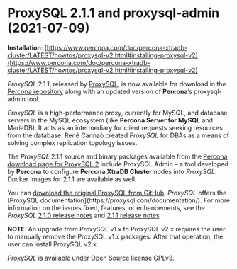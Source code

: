 # ProxySQL 2.1.1 and proxysql-admin (2021-07-09)

**Installation**: [https://www.percona.com/doc/percona-xtradb-cluster/LATEST/howtos/proxysql-v2.html#installing-proxysql-v2](https://www.percona.com/doc/percona-xtradb-cluster/LATEST/howtos/proxysql-v2.html#installing-proxysql-v2)


*ProxySQL* 2.1.1, released by [ProxySQL](https://www.proxysql.com/), is now available for download in the [Percona repository](https://www.percona.com/software/percona-software-repositories-for-mysql) along with an updated version of **Percona**’s proxysql-admin tool.

*ProxySQL* is a high-performance proxy, currently for MySQL, and database servers in the MySQL ecosystem (like **Percona Server for MySQL** and MariaDB). It acts as an intermediary for client requests seeking resources from the database. René Cannaò created *ProxySQL* for DBAs as a means of solving complex replication topology issues.

The *ProxySQL* 2.1.1 source and binary packages available from the [Percona download page for ProxySQL 2](https://www.percona.com/downloads/proxysql2/) include ProxySQL Admin – a tool developed by **Percona** to configure **Percona XtraDB Cluster** nodes into *ProxySQL*. Docker images for 2.1.1 are available as well.

You can [download the original ProxySQL from GitHub](https://github.com/sysown/proxysql/releases). *ProxySQL* offers the [ProxySQL documentation](https://proxysql com/documentation/). For more information on the issues fixed, features, or enhancements, see the *ProxySQL* [2.1.0 release notes](https://github.com/sysown/proxysql/releases/tag/v2.1.0) and [2.1.1 release notes](https://github.com/sysown/proxysql/releases/tag/v2.1.1)

**NOTE**: An upgrade from ProxySQL v1.x to ProxySQL v2.x requires the user to manually remove the ProxySQL v1.x packages. After that operation, the user can install ProxySQL v2.x.

*ProxySQL* is available under Open Source license GPLv3.
